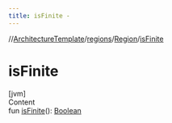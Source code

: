 ```yaml
---
title: isFinite -
---
```

//[ArchitectureTemplate](../../index.md)/[regions](../index.md)/[Region](index.md)/[isFinite](is-finite.md)



# isFinite  
[jvm]  
Content  
fun [isFinite](is-finite.md)(): [Boolean](https://kotlinlang.org/api/latest/jvm/stdlib/kotlin/-boolean/index.html)  



